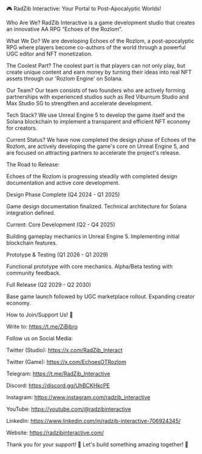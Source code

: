 🎮 RadZib Interactive: Your Portal to Post-Apocalyptic Worlds!

Who Are We? RadZib Interactive is a game development studio that creates an innovative AA RPG “Echoes of the Rozlom”.

What We Do? We are developing Echoes of the Rozlom, a post-apocalyptic RPG where players become co-authors of the world through a powerful UGC editor and NFT monetization.

The Coolest Part? The coolest part is that players can not only play, but create unique content and earn money by turning their ideas into real NFT assets through our 'Rozlom Engine' on Solana.

Our Team? Our team consists of two founders who are actively forming partnerships with experienced studios such as Red Viburnum Studio and Max Studio SG to strengthen and accelerate development.

Tech Stack? We use Unreal Engine 5 to develop the game itself and the Solana blockchain to implement a transparent and efficient NFT economy for creators.

Current Status? We have now completed the design phase of Echoes of the Rozlom, are actively developing the game's core on Unreal Engine 5, and are focused on attracting partners to accelerate the project's release.

The Road to Release:

Echoes of the Rozlom is progressing steadily with completed design documentation and active core development.

Design Phase Complete (Q4 2024 - Q1 2025)

Game design documentation finalized. Technical architecture for Solana integration defined.

Current: Core Development (Q2 - Q4 2025)

Building gameplay mechanics in Unreal Engine 5. Implementing initial blockchain features.

Prototype & Testing (Q1 2026 - Q1 2029)

Functional prototype with core mechanics. Alpha/Beta testing with community feedback.

Full Release (Q2 2029 - Q2 2030)

Base game launch followed by UGC marketplace rollout. Expanding creator economy.

How to Join/Support Us! 🤝

Write to: https://t.me/ZiBibro

Follow us on Social Media:

Twitter (Studio): https://x.com/RadZib_Interact

Twitter (Game): https://x.com/EchoesOTRozlom

Telegram: https://t.me/RadZib_Interactive

Discord: https://discord.gg/UhBCKHkcPE

Instagram: https://www.instagram.com/radzib_interactive

YouTube: https://youtube.com/@radzibinteractive

LinkedIn: https://www.linkedin.com/in/radzib-interactive-706924345/

Website: https://radzibinteractive.com/

Thank you for your support! 🙏 Let's build something amazing together! 🚀

<!---
RadZibInteractive/RadZibInteractive is a ✨ special ✨ repository because its `README.md` (this file) appears on your GitHub profile.
You can click the Preview link to take a look at your changes.
--->
